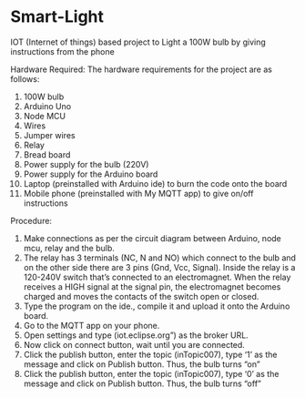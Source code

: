 # Smart-Light
IOT (Internet of things) based project to Light a 100W bulb by giving instructions from the phone

Hardware Required:
The hardware requirements for the project are as follows:
1. 100W bulb
2. Arduino Uno
3. Node MCU
4. Wires
5. Jumper wires
6. Relay
7. Bread board
8. Power supply for the bulb (220V)
9. Power supply for the Arduino board
10. Laptop (preinstalled with Arduino ide) to burn the code
onto the board
11. Mobile phone (preinstalled with My MQTT app) to give
on/off instructions

Procedure:
1.	Make connections as per the circuit diagram between Arduino, node mcu, relay and the bulb.
2.	The relay has 3 terminals (NC, N and NO) which connect to the bulb and on the other side there are 3 pins (Gnd, Vcc, Signal). Inside the relay is a 120-240V switch that’s connected to an electromagnet. When the relay receives a HIGH signal at the signal pin, the electromagnet becomes charged and moves the contacts of the switch open or closed.   
3.	Type the program on the ide., compile it and upload it onto the Arduino board.
4.	Go to the MQTT app on your phone.
5.	Open settings and type (iot.eclipse.org”) as the broker URL.
6.	Now click on connect button, wait until you are connected.
7.	Click the publish button, enter the topic (inTopic007), type ‘1’ as the message and click on Publish button. Thus, the bulb turns “on”
8.	Click the publish button, enter the topic (inTopic007), type ‘0’ as the message and click on Publish button. Thus, the bulb turns “off”
